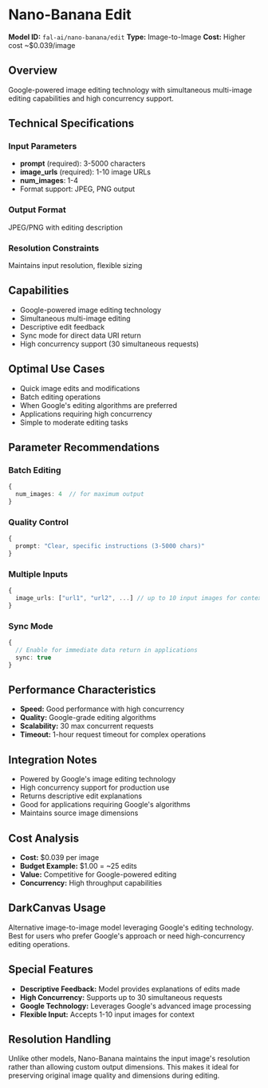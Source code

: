 # Nano-Banana Edit

**Model ID:** `fal-ai/nano-banana/edit`
**Type:** Image-to-Image
**Cost:** Higher cost ~$0.039/image

## Overview

Google-powered image editing technology with simultaneous multi-image editing capabilities and high concurrency support.

## Technical Specifications

### Input Parameters
- **prompt** (required): 3-5000 characters
- **image_urls** (required): 1-10 image URLs
- **num_images**: 1-4
- Format support: JPEG, PNG output

### Output Format
JPEG/PNG with editing description

### Resolution Constraints
Maintains input resolution, flexible sizing

## Capabilities

- Google-powered image editing technology
- Simultaneous multi-image editing
- Descriptive edit feedback
- Sync mode for direct data URI return
- High concurrency support (30 simultaneous requests)

## Optimal Use Cases

- Quick image edits and modifications
- Batch editing operations
- When Google's editing algorithms are preferred
- Applications requiring high concurrency
- Simple to moderate editing tasks

## Parameter Recommendations

### Batch Editing
```typescript
{
  num_images: 4  // for maximum output
}
```

### Quality Control
```typescript
{
  prompt: "Clear, specific instructions (3-5000 chars)"
}
```

### Multiple Inputs
```typescript
{
  image_urls: ["url1", "url2", ...] // up to 10 input images for context
}
```

### Sync Mode
```typescript
{
  // Enable for immediate data return in applications
  sync: true
}
```

## Performance Characteristics

- **Speed:** Good performance with high concurrency
- **Quality:** Google-grade editing algorithms
- **Scalability:** 30 max concurrent requests
- **Timeout:** 1-hour request timeout for complex operations

## Integration Notes

- Powered by Google's image editing technology
- High concurrency support for production use
- Returns descriptive edit explanations
- Good for applications requiring Google's algorithms
- Maintains source image dimensions

## Cost Analysis

- **Cost:** $0.039 per image
- **Budget Example:** $1.00 = ~25 edits
- **Value:** Competitive for Google-powered editing
- **Concurrency:** High throughput capabilities

## DarkCanvas Usage

Alternative image-to-image model leveraging Google's editing technology. Best for users who prefer Google's approach or need high-concurrency editing operations.

## Special Features

- **Descriptive Feedback:** Model provides explanations of edits made
- **High Concurrency:** Supports up to 30 simultaneous requests
- **Google Technology:** Leverages Google's advanced image processing
- **Flexible Input:** Accepts 1-10 input images for context

## Resolution Handling

Unlike other models, Nano-Banana maintains the input image's resolution rather than allowing custom output dimensions. This makes it ideal for preserving original image quality and dimensions during editing.